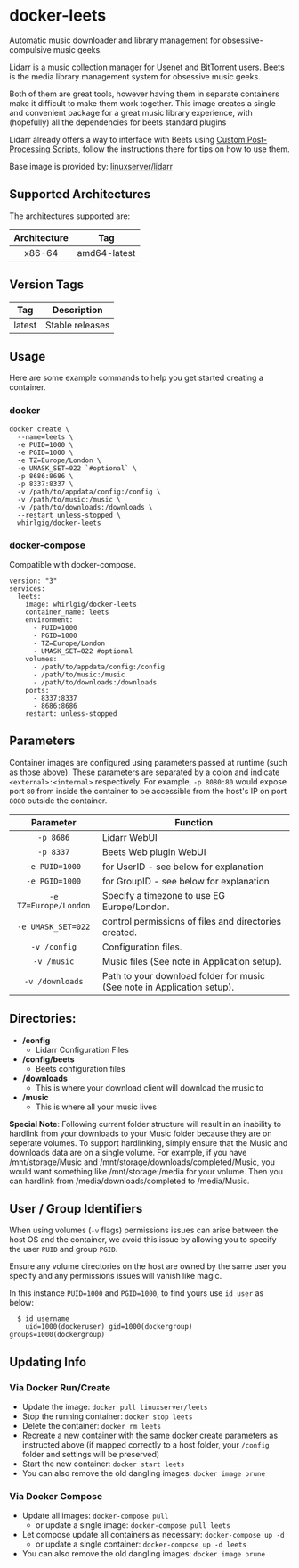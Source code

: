 # docker-leets
Automatic music downloader and library management for obsessive-compulsive music geeks.

[Lidarr](https://github.com/lidarr/Lidarr) is a music collection manager for Usenet and BitTorrent users. [Beets](https://github.com/beetbox/beets) is the media library management system for obsessive music geeks.

Both of them are great tools, however having them in separate containers make it difficult to make them work together. This image creates a single and convenient package for a great music library experience, with (hopefully) all the dependencies for beets standard plugins

Lidarr already offers a way to interface with Beets using [Custom Post-Processing Scripts](https://github.com/lidarr/Lidarr/wiki/Custom-Post-Processing-Scripts), follow the instructions there for tips on how to use them.

Base image is provided by: [linuxserver/lidarr](https://github.com/linuxserver/docker-lidarr)

## Supported Architectures

The architectures supported are:

| Architecture | Tag |
| :----: | --- |
| x86-64 | amd64-latest |

## Version Tags

| Tag | Description |
| :----: | --- |
| latest | Stable releases |

## Usage

Here are some example commands to help you get started creating a container.

### docker

```
docker create \
  --name=leets \
  -e PUID=1000 \
  -e PGID=1000 \
  -e TZ=Europe/London \
  -e UMASK_SET=022 `#optional` \
  -p 8686:8686 \
  -p 8337:8337 \
  -v /path/to/appdata/config:/config \
  -v /path/to/music:/music \
  -v /path/to/downloads:/downloads \
  --restart unless-stopped \
  whirlgig/docker-leets
```


### docker-compose

Compatible with docker-compose.

```
version: "3"
services:
  leets:
    image: whirlgig/docker-leets
    container_name: leets
    environment:
      - PUID=1000
      - PGID=1000
      - TZ=Europe/London
      - UMASK_SET=022 #optional
    volumes:
      - /path/to/appdata/config:/config
      - /path/to/music:/music
      - /path/to/downloads:/downloads
    ports:
      - 8337:8337
      - 8686:8686
    restart: unless-stopped
```
## Parameters

Container images are configured using parameters passed at runtime (such as those above). These parameters are separated by a colon and indicate `<external>:<internal>` respectively. For example, `-p 8080:80` would expose port `80` from inside the container to be accessible from the host's IP on port `8080` outside the container.

| Parameter | Function |
| :----: | --- |
| `-p 8686` | Lidarr WebUI |
| `-p 8337` | Beets Web plugin WebUI |
| `-e PUID=1000` | for UserID - see below for explanation |
| `-e PGID=1000` | for GroupID - see below for explanation |
| `-e TZ=Europe/London` | Specify a timezone to use EG Europe/London. |
| `-e UMASK_SET=022` | control permissions of files and directories created. |
| `-v /config` | Configuration files. |
| `-v /music` | Music files (See note in Application setup). |
| `-v /downloads` | Path to your download folder for music (See note in Application setup). |

## Directories:
* <strong>/config</strong>
  * Lidarr Configuration Files
* <strong>/config/beets</strong>
  * Beets configuration files
* <strong>/downloads</strong>
  * This is where your download client will download the music to
* <strong>/music</strong>
  * This is where all your music lives

<strong>Special Note</strong>: Following current folder structure will result in an inability to hardlink from your downloads to your Music folder because they are on seperate volumes. To support hardlinking, simply ensure that the Music and downloads data are on a single volume. For example, if you have /mnt/storage/Music and /mnt/storage/downloads/completed/Music, you would want something like /mnt/storage:/media for your volume. Then you can hardlink from /media/downloads/completed to /media/Music.

## User / Group Identifiers

When using volumes (`-v` flags) permissions issues can arise between the host OS and the container, we avoid this issue by allowing you to specify the user `PUID` and group `PGID`.

Ensure any volume directories on the host are owned by the same user you specify and any permissions issues will vanish like magic.

In this instance `PUID=1000` and `PGID=1000`, to find yours use `id user` as below:

```
  $ id username
    uid=1000(dockeruser) gid=1000(dockergroup) groups=1000(dockergroup)
```
## Updating Info
### Via Docker Run/Create
* Update the image: `docker pull linuxserver/leets`
* Stop the running container: `docker stop leets`
* Delete the container: `docker rm leets`
* Recreate a new container with the same docker create parameters as instructed above (if mapped correctly to a host folder, your `/config` folder and settings will be preserved)
* Start the new container: `docker start leets`
* You can also remove the old dangling images: `docker image prune`

### Via Docker Compose
* Update all images: `docker-compose pull`
  * or update a single image: `docker-compose pull leets`
* Let compose update all containers as necessary: `docker-compose up -d`
  * or update a single container: `docker-compose up -d leets`
* You can also remove the old dangling images: `docker image prune`




